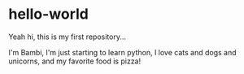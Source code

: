 # hello-world

Yeah hi, this is my first repository...

I'm Bambi, I'm just starting to learn python, I love cats and dogs and unicorns, and my favorite food is pizza! 
